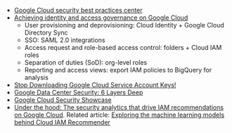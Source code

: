 - [Google Cloud security best practices center](https://cloud.google.com/security/best-practices)
- [Achieving identity and access governance on Google Cloud](https://cloud.google.com/blog/products/identity-security/achieving-identity-and-access-governance-on-google-cloud)
    - User provisioning and deprovisioning: Cloud Identity + Google Cloud Directory Sync 
    - SSO: SAML 2.0 integrations
    - Access request and role-based access control: folders + Cloud IAM roles
    - Separation of duties (SoD): org-level roles
    - Reporting and access views: export IAM policies to BigQuery for analysis
- [Stop Downloading Google Cloud Service Account Keys!](https://medium.com/@jryancanty/stop-downloading-google-cloud-service-account-keys-1811d44a97d9)
- [Google Data Center Security: 6 Layers Deep](https://www.youtube.com/watch?v=kd33UVZhnAA)
- [Google Cloud Security Showcase](https://www.youtube.com/playlist?list=PLBgogxgQVM9tEGqcLF7DL_Q0sst5RvPLn)
- [Under the hood: The security analytics that drive IAM recommendations on Google Cloud](https://cloud.google.com/blog/products/identity-security/the-security-analytics-that-deliver-iam-recommendations). Related article: [Exploring the machine learning models behind Cloud IAM Recommender](https://cloud.google.com/blog/products/identity-security/exploring-the-machine-learning-models-behind-cloud-iam-recommender)
